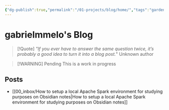 ```yaml
---
{"dg-publish":true,"permalink":"/01-projects/blog/home/","tags":"gardenEntry","dgHomeLink":true,"dgPassFrontmatter":false,"dgShowBacklinks":true,"dgShowLocalGraph":true}
---
```


# gabrielmmelo's Blog

> [!Quote] *"If you ever have to answer the same question twice, it’s probably a good idea to turn it into a blog post.*"
> 																																		Unknown author

> [!WARNING] Pending
> This is a work in progress


## Posts
- [[00_inbox/How to setup a local Apache Spark environment for studying purposes on Obsidian notes|How to setup a local Apache Spark environment for studying purposes on Obsidian notes]]


